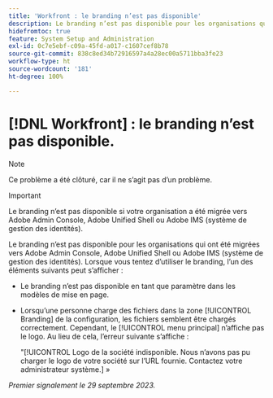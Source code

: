 ```yaml
---
title: 'Workfront : le branding n’est pas disponible'
description: Le branding n’est pas disponible pour les organisations qui ont été migrées vers Adobe Admin Console, Adobe Unified Shell ou Adobe IMS (système de gestion des identités).
hidefromtoc: true
feature: System Setup and Administration
exl-id: 0c7e5ebf-c09a-45fd-a017-c1607cef8b78
source-git-commit: 838c8ed34b72916597a4a28ec00a5711bba3fe23
workflow-type: ht
source-wordcount: '181'
ht-degree: 100%

---
```


# [!DNL Workfront] : le branding n’est pas disponible.

>[!NOTE]
>
>Ce problème a été clôturé, car il ne s’agit pas d’un problème.

>[!IMPORTANT]
>
>Le branding n’est pas disponible si votre organisation a été migrée vers Adobe Admin Console, Adobe Unified Shell ou Adobe IMS (système de gestion des identités).

Le branding n’est pas disponible pour les organisations qui ont été migrées vers Adobe Admin Console, Adobe Unified Shell ou Adobe IMS (système de gestion des identités). Lorsque vous tentez d’utiliser le branding, l’un des éléments suivants peut s’afficher :

* Le branding n’est pas disponible en tant que paramètre dans les modèles de mise en page.
* Lorsqu’une personne charge des fichiers dans la zone [!UICONTROL Branding] de la configuration, les fichiers semblent être chargés correctement. Cependant, le [!UICONTROL menu principal] n’affiche pas le logo. Au lieu de cela, l’erreur suivante s’affiche :

  &quot;[!UICONTROL Logo de la société indisponible. Nous n’avons pas pu charger le logo de votre société sur l’URL fournie. Contactez votre administrateur système.] »

_Premier signalement le 29 septembre 2023._
